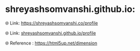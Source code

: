 # shreyashsomvanshi.github.io:

🌐 Link: <a href="https://shreyashsomvanshi.co/profile">https://shreyashsomvanshi.co/profile</a>

🌐 Link: <a href="shreyashsomvanshi.github.io/profile">shreyashsomvanshi.github.io/profile</a>

🌐 Reference : <a href="https://html5up.net/dimension">https://html5up.net/dimension</a>

